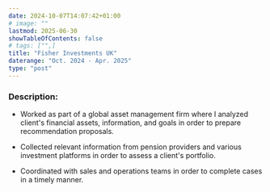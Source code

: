 ```yaml
---
date: 2024-10-07T14:07:42+01:00
# image: ""
lastmod: 2025-06-30
showTableOfContents: false
# tags: ["",]
title: "Fisher Investments UK"
daterange: "Oct. 2024 - Apr. 2025"
type: "post"
---
```


### Description:
- Worked as part of a global asset management firm where I analyzed client's financial assets, information, and goals in order to prepare recommendation proposals.

- Collected relevant information from pension providers and various investment platforms in order to assess a client's portfolio. 

- Coordinated with sales and operations teams in order to complete cases in a timely manner.
